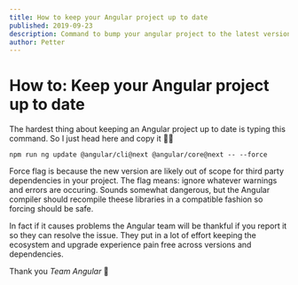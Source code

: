 ```yaml
---
title: How to keep your Angular project up to date
published: 2019-09-23
description: Command to bump your angular project to the latest version.
author: Petter
---
```

# How to: Keep your Angular project up to date

The hardest thing about keeping an Angular project up to date is typing this command. So I just head here and copy it 🐱‍💻

```
npm run ng update @angular/cli@next @angular/core@next -- --force
```

Force flag is because the new version are likely out of scope for third party dependencies in your project. The flag means: ignore whatever warnings and errors are occuring. Sounds somewhat dangerous, but the Angular compiler should recompile theese libraries in a compatible fashion so forcing should be safe.

In fact if it causes problems the Angular team will be thankful if you report it so they can resolve the issue. They put in a lot of effort keeping the ecosystem and upgrade experience pain free across versions and dependencies.

Thank you *Team Angular* 🥳
